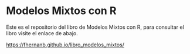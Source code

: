 # Modelos Mixtos con R

Este es el repositorio del libro de Modelos Mixtos con R, para consultar el libro visite el enlace de abajo.

https://fhernanb.github.io/libro_modelos_mixtos/
